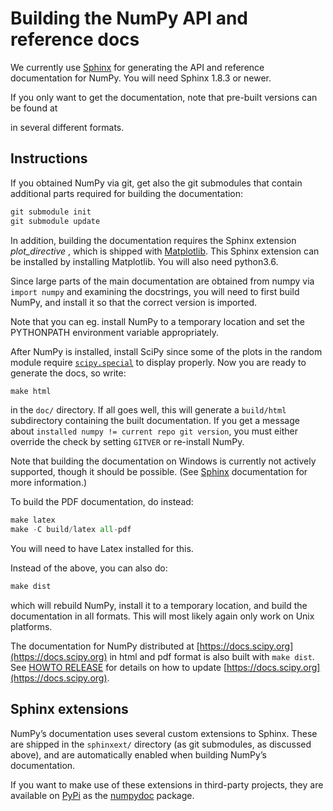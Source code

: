 # Building the NumPy API and reference docs

We currently use [Sphinx](https://www.sphinx-doc.org/) for generating the API and reference
documentation for NumPy.  You will need Sphinx 1.8.3 or newer.

If you only want to get the documentation, note that pre-built
versions can be found at

in several different formats.

## Instructions

If you obtained NumPy via git, get also the git submodules that contain
additional parts required for building the documentation:

``` python
git submodule init
git submodule update
```

In addition, building the documentation requires the Sphinx extension
 *plot_directive* , which is shipped with [Matplotlib](https://matplotlib.org/). This Sphinx extension can
be installed by installing Matplotlib. You will also need python3.6.

Since large parts of the main documentation are obtained from numpy via
``import numpy`` and examining the docstrings, you will need to first build
NumPy, and install it so that the correct version is imported.

Note that you can eg. install NumPy to a temporary location and set
the PYTHONPATH environment variable appropriately.

After NumPy is installed, install SciPy since some of the plots in the random
module require [``scipy.special``](https://docs.scipy.org/doc/scipy/reference/special.html#module-scipy.special) to display properly. Now you are ready to
generate the docs, so write:

``` python
make html
```

in the ``doc/`` directory. If all goes well, this will generate a
``build/html`` subdirectory containing the built documentation. If you get
a message about ``installed numpy != current repo git version``, you must
either override the check by setting ``GITVER`` or re-install NumPy.

Note that building the documentation on Windows is currently not actively
supported, though it should be possible. (See [Sphinx](https://www.sphinx-doc.org/) documentation
for more information.)

To build the PDF documentation, do instead:

``` python
make latex
make -C build/latex all-pdf
```

You will need to have Latex installed for this.

Instead of the above, you can also do:

``` python
make dist
```

which will rebuild NumPy, install it to a temporary location, and
build the documentation in all formats. This will most likely again
only work on Unix platforms.

The documentation for NumPy distributed at [https://docs.scipy.org](https://docs.scipy.org) in html and
pdf format is also built with ``make dist``.  See [HOWTO RELEASE](https://github.com/numpy/numpy/blob/master/doc/HOWTO_RELEASE.rst.txt) for details on
how to update [https://docs.scipy.org](https://docs.scipy.org).

## Sphinx extensions

NumPy’s documentation uses several custom extensions to Sphinx.  These
are shipped in the ``sphinxext/`` directory (as git submodules, as discussed
above), and are automatically enabled when building NumPy’s documentation.

If you want to make use of these extensions in third-party
projects, they are available on [PyPi](https://pypi.org/) as the [numpydoc](https://python.org/pypi/numpydoc) package.